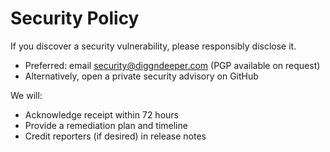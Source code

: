# Security Policy

If you discover a security vulnerability, please responsibly disclose it.

- Preferred: email security@diggndeeper.com (PGP available on request)
- Alternatively, open a private security advisory on GitHub

We will:
- Acknowledge receipt within 72 hours
- Provide a remediation plan and timeline
- Credit reporters (if desired) in release notes
